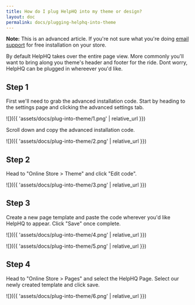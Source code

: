 ```yaml
---
title: How do I plug HelpHQ into my theme or design?
layout: doc
permalink: docs/plugging-helphq-into-theme
---
```


**Note:** This is an advanced article. If you're not sure what you're doing [email support](mailto:contacthelphq@gmail.com) for free installation on your store.

By default HelpHQ takes over the entire page view. More commonly you'll want to bring along you theme's header and footer for the ride. Dont worry, HelpHQ can be plugged in whereever you'd like.

## Step 1

First we'll need to grab the advanced installation code. Start by heading to the settings page and clicking the advanced settings tab.

![]({{ 'assets/docs/plug-into-theme/1.png' | relative_url }})

Scroll down and copy the advanced installation code.

![]({{ 'assets/docs/plug-into-theme/2.png' | relative_url }})

## Step 2

Head to "Online Store > Theme" and click "Edit code".

![]({{ 'assets/docs/plug-into-theme/3.png' | relative_url }})

## Step 3

Create a new page template and paste the code wherever you'd like HelpHQ to appear. Click "Save" once complete.

![]({{ 'assets/docs/plug-into-theme/4.png' | relative_url }})

![]({{ 'assets/docs/plug-into-theme/5.png' | relative_url }})

## Step 4

Head to "Online Store > Pages" and select the HelpHQ Page. Select our newly created template and click save.

![]({{ 'assets/docs/plug-into-theme/6.png' | relative_url }})
